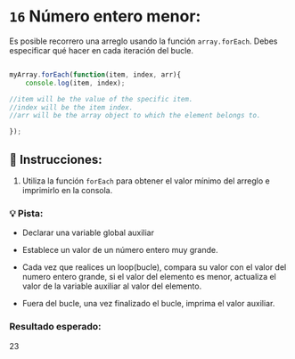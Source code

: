 # `16` Número entero menor:

Es posible recorrero una arreglo usando la función `array.forEach`. Debes especificar qué hacer en cada iteración del bucle.
```js

myArray.forEach(function(item, index, arr){
	console.log(item, index);

//item will be the value of the specific item.
//index will be the item index.
//arr will be the array object to which the element belongs to. 	

});
```
## 📝 Instrucciones:

1. Utiliza la función `forEach` para obtener el valor mínimo del arreglo e imprimirlo en la consola.

### 💡 Pista:

- Declarar una variable global auxiliar

- Establece un valor de un número entero muy grande.

- Cada vez que realices un loop(bucle), compara su valor con el valor del numero entero grande, si el valor del elemento es menor, actualiza el valor de la variable auxiliar al valor del elemento.

- Fuera del bucle, una vez finalizado el bucle, imprima el valor auxiliar.

### Resultado esperado:

23

